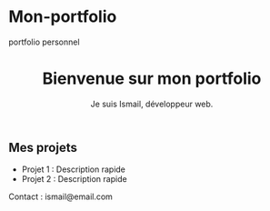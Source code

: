 # Mon-portfolio
portfolio personnel
<!DOCTYPE html>
<html lang="fr">
<head>
  <meta charset="UTF-8">
  <meta name="viewport" content="width=device-width, initial-scale=1.0">
  <title>Mon Portfolio</title>
  <link rel="stylesheet" href="style.css">
</head>
<body>
  <header>
    <h1>Bienvenue sur mon portfolio</h1>
    <p>Je suis Ismail, développeur web.</p>
  </header>

  <section>
    <h2>Mes projets</h2>
    <ul>
      <li>Projet 1 : Description rapide</li>
      <li>Projet 2 : Description rapide</li>
    </ul>
  </section>

  <footer>
    <p>Contact : ismail@email.com</p>
  </footer>
</body>
</html>
